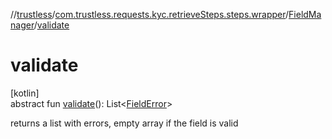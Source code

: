 //[trustless](../../../index.md)/[com.trustless.requests.kyc.retrieveSteps.steps.wrapper](../index.md)/[FieldManager](index.md)/[validate](validate.md)

# validate

[kotlin]\
abstract fun [validate](validate.md)(): List&lt;[FieldError](../../com.trustless.requests.kyc.retrieveSteps.steps.fields/-field-error/index.md)&gt;

returns a list with errors, empty array if the field is valid
